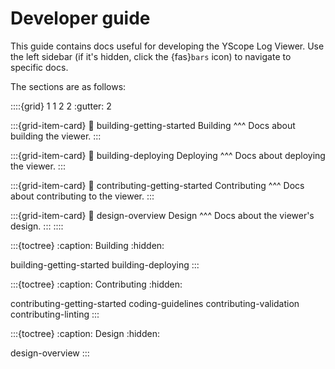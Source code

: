 # Developer guide

This guide contains docs useful for developing the YScope Log Viewer. Use the left sidebar (if it's 
hidden, click the {fas}`bars` icon) to navigate to specific docs.

The sections are as follows:

::::{grid} 1 1 2 2
:gutter: 2

:::{grid-item-card}
:link: building-getting-started
Building
^^^
Docs about building the viewer.
:::

:::{grid-item-card}
:link: building-deploying
Deploying
^^^
Docs about deploying the viewer.
:::

:::{grid-item-card}
:link: contributing-getting-started
Contributing
^^^
Docs about contributing to the viewer.
:::

:::{grid-item-card}
:link: design-overview
Design
^^^
Docs about the viewer's design.
:::
::::

:::{toctree}
:caption: Building
:hidden:

building-getting-started
building-deploying
:::

:::{toctree}
:caption: Contributing
:hidden:

contributing-getting-started
coding-guidelines
contributing-validation
contributing-linting
:::

:::{toctree}
:caption: Design
:hidden:

design-overview
:::
